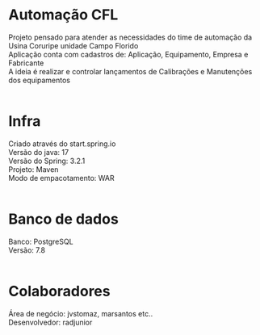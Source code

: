 # Automação CFL
Projeto pensado para atender as necessidades do time de automação da Usina Coruripe unidade Campo Florido<br>
Aplicação conta com cadastros de: Aplicação, Equipamento, Empresa e Fabricante<br>
A ideia é realizar e controlar lançamentos de Calibrações e Manutenções dos equipamentos<br><br>

# Infra
Criado através do start.spring.io<br>
Versão do java: 17<br>
Versão do Spring: 3.2.1<br>
Projeto: Maven<br>
Modo de empacotamento: WAR<br><br>

# Banco de dados
Banco: PostgreSQL<br>
Versão: 7.8<br><br>

# Colaboradores
Área de negócio: jvstomaz, marsantos etc..<br>
Desenvolvedor: radjunior<br><br>
